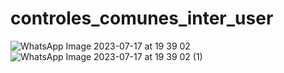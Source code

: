 # controles_comunes_inter_user
![WhatsApp Image 2023-07-17 at 19 39 02](https://github.com/Melanieleonsoza/controles_comunes_inter_user/assets/135043102/ea62adff-d403-462a-a90f-16e46885eff5)
![WhatsApp Image 2023-07-17 at 19 39 02 (1)](https://github.com/Melanieleonsoza/controles_comunes_inter_user/assets/135043102/8cfaa6e0-41bd-404b-8788-ca47d68a2279)
